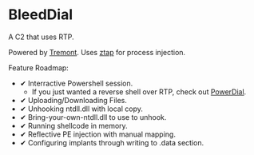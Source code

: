 # BleedDial
A C2 that uses RTP.

Powered by [Tremont](https://github.com/chomphuthip/tremont). Uses [ztap](https://github.com/chomphuthip/ztap) for process injection.

Feature Roadmap:
* ✔ Interractive Powershell session.
    * If you just wanted a reverse shell over RTP, check out [PowerDial](https://github.com/chomphuthip/powerdial).
* ✔ Uploading/Downloading Files.
* ✔ Unhooking ntdll.dll with local copy.
* ✔ Bring-your-own-ntdll.dll to use to unhook.
* ✔ Running shellcode in memory.
* ✔ Reflective PE injection with manual mapping.
* ✔ Configuring implants through writing to .data section.
